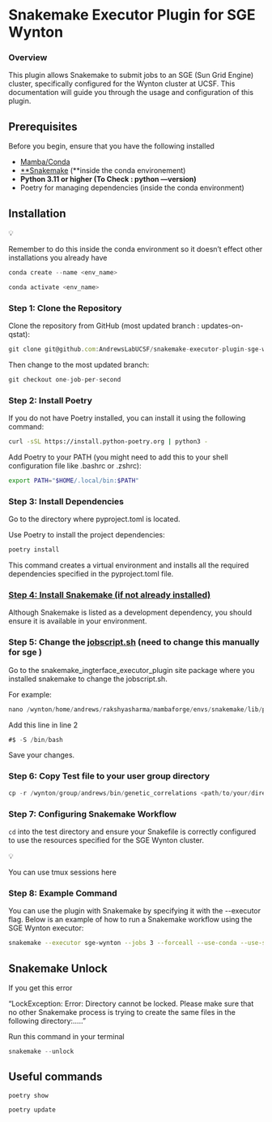 # **Snakemake Executor Plugin for SGE Wynton**

### Overview

This plugin allows Snakemake to submit jobs to an SGE (Sun Grid Engine) cluster, specifically configured for the Wynton cluster at UCSF. This documentation will guide you through the usage and configuration of this plugin.

## **Prerequisites**

Before you begin, ensure that you have the following installed

- [Mamba/Conda](https://andrewslabucsf.github.io/Lab-Handbook/scripts/compute.html#installing-mamba-and-snakemake-detailed-instructions)
- [**Snakemake](https://andrewslabucsf.github.io/Lab-Handbook/scripts/compute.html#snakemake) (**inside the conda environement)
- **Python 3.11 or higher (**To Check : python —version**)**
- Poetry for managing dependencies (inside the conda environment)

## Installation

<aside>
💡

Remember to do this inside the conda environment so it doesn’t effect other installations you already have

</aside>

```jsx
conda create --name <env_name>

conda activate <env_name>
```

### **Step 1: Clone the Repository**

Clone the repository from GitHub (most updated branch : updates-on-qstat):

```jsx
git clone git@github.com:AndrewsLabUCSF/snakemake-executor-plugin-sge-wynton.git
```

Then change to the most updated branch:

```jsx
git checkout one-job-per-second
```

### Step 2: Install Poetry

If you do not have Poetry installed, you can install it using the following command:

```bash
curl -sSL https://install.python-poetry.org | python3 -

```

Add Poetry to your PATH (you might need to add this to your shell configuration file like .bashrc or .zshrc):

```bash
export PATH="$HOME/.local/bin:$PATH"

```

### Step 3: Install Dependencies

Go to the directory where pyproject.toml is located.

Use Poetry to install the project dependencies:

```bash
poetry install

```

This command creates a virtual environment and installs all the required dependencies specified in the pyproject.toml file. 

### [Step 4: Install Snakemake (if not already installed)](https://andrewslabucsf.github.io/Lab-Handbook/scripts/compute.html#snakemake)

Although Snakemake is listed as a development dependency, you should ensure it is available in your environment. 

### Step 5: Change the [jobscript.sh](http://jobscript.sh) (need to change this manually for sge )

Go to the snakemake_ingterface_executor_plugin site package where you installed snakemake to change the jobscript.sh.

For example:

```jsx
nano /wynton/home/andrews/rakshyasharma/mambaforge/envs/snakemake/lib/python3.12/site-packages/snakemake_interface_executor_plugins/executors/jobscript.sh
```

Add this line in line 2

```jsx
#$ -S /bin/bash
```

Save your changes.

### Step 6: Copy Test file to your user group directory

```jsx
cp -r /wynton/group/andrews/bin/genetic_correlations <path/to/your/directory>
```

### Step 7: Configuring Snakemake Workflow

`cd` into the test directory and ensure your Snakefile is correctly configured to use the resources specified for the SGE Wynton cluster.

<aside>
💡

You can use tmux sessions here

</aside>

### Step 8: Example Command

You can use the plugin with Snakemake by specifying it with the --executor flag. Below is an example of how to run a Snakemake workflow using the SGE Wynton executor:

```bash
snakemake --executor sge-wynton --jobs 3 --forceall --use-conda --use-singularity

```

## Snakemake Unlock

If you get this error

“LockException:
Error: Directory cannot be locked. Please make sure that no other Snakemake process is trying to create the same files in the following directory:…..”

Run this command in your terminal

```jsx
snakemake --unlock
```

## Useful commands

```bash
poetry show

poetry update

```
